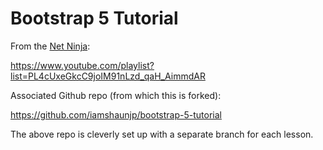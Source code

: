 # Bootstrap 5 Tutorial
From the [Net Ninja](https://netninja.dev/):

https://www.youtube.com/playlist?list=PL4cUxeGkcC9joIM91nLzd_qaH_AimmdAR

Associated Github repo (from which this is forked):

https://github.com/iamshaunjp/bootstrap-5-tutorial

The above repo is cleverly set up with a separate branch for each lesson.
